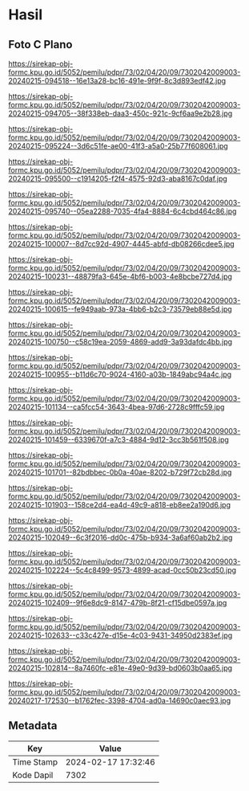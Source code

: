 # Hasil

## Foto C Plano

https://sirekap-obj-formc.kpu.go.id/5052/pemilu/pdpr/73/02/04/20/09/7302042009003-20240215-094518--16e13a28-bc16-491e-9f9f-8c3d893edf42.jpg

https://sirekap-obj-formc.kpu.go.id/5052/pemilu/pdpr/73/02/04/20/09/7302042009003-20240215-094705--38f338eb-daa3-450c-921c-9cf6aa9e2b28.jpg

https://sirekap-obj-formc.kpu.go.id/5052/pemilu/pdpr/73/02/04/20/09/7302042009003-20240215-095224--3d6c51fe-ae00-41f3-a5a0-25b77f608061.jpg

https://sirekap-obj-formc.kpu.go.id/5052/pemilu/pdpr/73/02/04/20/09/7302042009003-20240215-095500--c1914205-f2f4-4575-92d3-aba8167c0daf.jpg

https://sirekap-obj-formc.kpu.go.id/5052/pemilu/pdpr/73/02/04/20/09/7302042009003-20240215-095740--05ea2288-7035-4fa4-8884-6c4cbd464c86.jpg

https://sirekap-obj-formc.kpu.go.id/5052/pemilu/pdpr/73/02/04/20/09/7302042009003-20240215-100007--8d7cc92d-4907-4445-abfd-db08266cdee5.jpg

https://sirekap-obj-formc.kpu.go.id/5052/pemilu/pdpr/73/02/04/20/09/7302042009003-20240215-100231--48879fa3-645e-4bf6-b003-4e8bcbe727d4.jpg

https://sirekap-obj-formc.kpu.go.id/5052/pemilu/pdpr/73/02/04/20/09/7302042009003-20240215-100615--fe949aab-973a-4bb6-b2c3-73579eb88e5d.jpg

https://sirekap-obj-formc.kpu.go.id/5052/pemilu/pdpr/73/02/04/20/09/7302042009003-20240215-100750--c58c19ea-2059-4869-add9-3a93dafdc4bb.jpg

https://sirekap-obj-formc.kpu.go.id/5052/pemilu/pdpr/73/02/04/20/09/7302042009003-20240215-100955--b11d6c70-9024-4160-a03b-1849abc94a4c.jpg

https://sirekap-obj-formc.kpu.go.id/5052/pemilu/pdpr/73/02/04/20/09/7302042009003-20240215-101134--ca5fcc54-3643-4bea-97d6-2728c9fffc59.jpg

https://sirekap-obj-formc.kpu.go.id/5052/pemilu/pdpr/73/02/04/20/09/7302042009003-20240215-101459--6339670f-a7c3-4884-9d12-3cc3b561f508.jpg

https://sirekap-obj-formc.kpu.go.id/5052/pemilu/pdpr/73/02/04/20/09/7302042009003-20240215-101701--82bdbbec-0b0a-40ae-8202-b729f72cb28d.jpg

https://sirekap-obj-formc.kpu.go.id/5052/pemilu/pdpr/73/02/04/20/09/7302042009003-20240215-101903--158ce2d4-ea4d-49c9-a818-eb8ee2a190d6.jpg

https://sirekap-obj-formc.kpu.go.id/5052/pemilu/pdpr/73/02/04/20/09/7302042009003-20240215-102049--6c3f2016-dd0c-475b-b934-3a6af60ab2b2.jpg

https://sirekap-obj-formc.kpu.go.id/5052/pemilu/pdpr/73/02/04/20/09/7302042009003-20240215-102224--5c4c8499-9573-4899-acad-0cc50b23cd50.jpg

https://sirekap-obj-formc.kpu.go.id/5052/pemilu/pdpr/73/02/04/20/09/7302042009003-20240215-102409--9f6e8dc9-8147-479b-8f21-cf15dbe0597a.jpg

https://sirekap-obj-formc.kpu.go.id/5052/pemilu/pdpr/73/02/04/20/09/7302042009003-20240215-102633--c33c427e-d15e-4c03-9431-34950d2383ef.jpg

https://sirekap-obj-formc.kpu.go.id/5052/pemilu/pdpr/73/02/04/20/09/7302042009003-20240215-102814--8a7460fc-e81e-49e0-9d39-bd0603b0aa65.jpg

https://sirekap-obj-formc.kpu.go.id/5052/pemilu/pdpr/73/02/04/20/09/7302042009003-20240217-172530--b1762fec-3398-4704-ad0a-14690c0aec93.jpg


## Metadata

| Key        | Value               |
| ---------- | ------------------- |
| Time Stamp | 2024-02-17 17:32:46 |
| Kode Dapil | 7302                |



